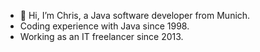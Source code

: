 - 👋 Hi, I’m Chris, a Java software developer from Munich. 
- Coding experience with Java since 1998. 
- Working as an IT freelancer since 2013.

<!---
plattfuss/plattfuss is a ✨ special ✨ repository because its `README.md` (this file) appears on your GitHub profile.
You can click the Preview link to take a look at your changes.
--->
